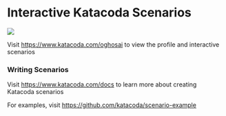 # Interactive Katacoda Scenarios

[![](http://shields.katacoda.com/katacoda/oghosai/count.svg)](https://www.katacoda.com/oghosai "Get your profile on Katacoda.com")

Visit https://www.katacoda.com/oghosai to view the profile and interactive scenarios

### Writing Scenarios
Visit https://www.katacoda.com/docs to learn more about creating Katacoda scenarios

For examples, visit https://github.com/katacoda/scenario-example
